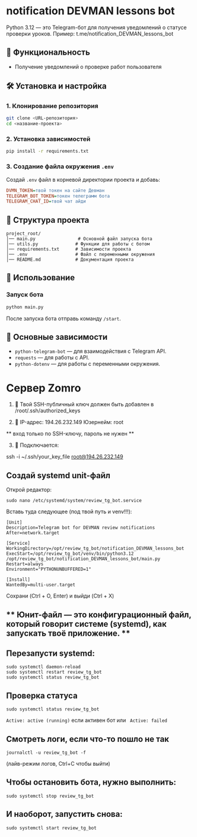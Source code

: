 # notification DEVMAN lessons bot
Python 3.12
 — это Telegram-бот для получения уведомлений о статусе проверки уроков.
Пример: t.me/notification_DEVMAN_lessons_bot


## 🚀 Функциональность
- Получение уведомлений о проверке работ пользователя

## 🛠️ Установка и настройка
### 1. Клонирование репозитория
```sh
git clone <URL-репозитория>
cd <название-проекта>
```

### 2. Установка зависимостей
```sh
pip install -r requirements.txt
```

### 3. Создание файла окружения `.env`
Создай `.env` файл в корневой директории проекта и добавь:
```ini
DVMN_TOKEN=твой токен на сайте Девман
TELEGRAM_BOT_TOKEN=токен телеграмм бота
TELEGRAM_CHAT_ID=твой чат айди
```

## 📜 Структура проекта
```
project_root/
│── main.py                # Основной файл запуска бота
│── utils.py              # Функции для работы с ботом
│── requirements.txt      # Зависимости проекта
│── .env                  # Файл с переменными окружения
│── README.md             # Документация проекта
```

## 🔧 Использование
### Запуск бота
```sh
python main.py
```

После запуска бота отправь команду `/start`.

## 📌 Основные зависимости
- `python-telegram-bot` — для взаимодействия с Telegram API.
- `requests` — для работы с API.
- `python-dotenv` — для работы с переменными окружения.


# Сервер Zomro

1. 🔑 Твой SSH-публичный ключ должен быть добавлен в /root/.ssh/authorized_keys

2. 🧭 IP-адрес:
194.26.232.149
Юзернейм: root

** вход только по SSH-ключу, пароль не нужен **

3. 🚪 Подключается:

ssh -i ~/.ssh/your_key_file root@194.26.232.149

## Создай systemd unit-файл
Открой редактор:


`sudo nano /etc/systemd/system/review_tg_bot.service`

Вставь туда следующее (под твой путь и venv!!!):
```
[Unit]
Description=Telegram bot for DEVMAN review notifications
After=network.target

[Service]
WorkingDirectory=/opt/review_tg_bot/notification_DEVMAN_lessons_bot
ExecStart=/opt/review_tg_bot/venv/bin/python3.12 /opt/review_tg_bot/notification_DEVMAN_lessons_bot/main.py
Restart=always
Environment="PYTHONUNBUFFERED=1"

[Install]
WantedBy=multi-user.target
```
Сохрани (Ctrl + O, Enter) и выйди (Ctrl + X)

** Юнит-файл — это конфигурационный файл, который говорит системе (systemd), как запускать твоё приложение. **
---
## Перезапусти systemd:

```
sudo systemctl daemon-reload
sudo systemctl restart review_tg_bot
sudo systemctl status review_tg_bot
```
## Проверка статуса
```
sudo systemctl status review_tg_bot
```

`Active: active (running)` если активен бот или ` Active: failed`

## Смотреть логи, если что-то пошло не так
```
journalctl -u review_tg_bot -f
```
(лайв-режим логов, Ctrl+C чтобы выйти)


## Чтобы остановить бота, нужно выполнить:

`sudo systemctl stop review_tg_bot`
## И наоборот, запустить снова:


`sudo systemctl start review_tg_bot`